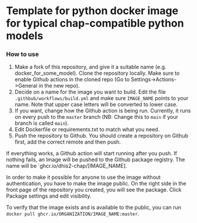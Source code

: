 

# Template for python docker image for typical chap-compatible python models


### How to use

1. Make a fork of this repository, and give it a suitable name (e.g. docker_for_some_model). Clone the repository locally. Make sure to enable Github actions in the cloned repo (Go to Settings->Actions->General in the new repo).
2. Decide on a name for the image you want to build. Edit the file `.githbub/workflows/build.yml` and make sure `IMAGE_NAME` points to your name. Note that upper case letters will be converted to lower case.
3. If you want, change how the Github action is being run. Currently, it runs on every push to the `master` branch (NB: Change this to `main` if your branch is called `main`).
3. Edit Dockerfile or requirements.txt to match what you need.
4. Push the repository to Github. You should create a repository on Github first, add the correct remote and then push.

If everything works, a Github action will start running after you push. If nothing fails, an Image will be pushed to the Github package registry. The name will be  `ghcr.io/dhis2-chap/[IMAGE_NAME]. 

In order to make it possible for anyone to use the image without authentication, you have to make the image public. On the right side in the front page of the repository you created, you will see the package. Click Package settings and edit visibility. 

To verify that the image exists and is available to the public, you can run `docker pull ghcr.io/ORGANIZATION/IMAGE_NAME:master`.

